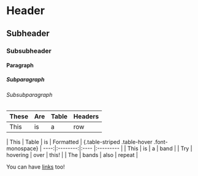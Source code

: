 # Header

## Subheader

### Subsubheader

#### Paragraph

##### Subparagraph

###### Subsubparagraph

| These | Are | Table | Headers |
| ----- | --- | ----- | ------- |
| This  | is  | a     | row     |  


| This | Table    | is   | Formatted | {.table-striped .table-hover .font-monospace}
| ----:|:--------:|:---- |:--------- |
| This | is       | a    | band      |
| Try  | hovering | over | this!     |
| The  | bands    | also | repeat    |

You can have [links](https://www.example.com) too!